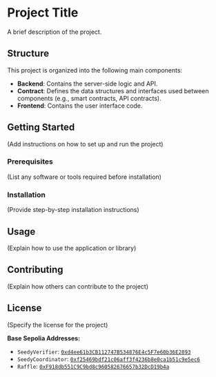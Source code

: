 # Project Title

A brief description of the project.

## Structure

This project is organized into the following main components:

-   **Backend**: Contains the server-side logic and API.
-   **Contract**: Defines the data structures and interfaces used between components (e.g., smart contracts, API contracts).
-   **Frontend**: Contains the user interface code.

## Getting Started

(Add instructions on how to set up and run the project)

### Prerequisites

(List any software or tools required before installation)

### Installation

(Provide step-by-step installation instructions)

## Usage

(Explain how to use the application or library)

## Contributing

(Explain how others can contribute to the project)

## License

(Specify the license for the project)

**Base Sepolia Addresses:**
- `SeedyVerifier`: [`0xd4ee61b3CB112747B534876E4c5F7e60b36E2893`](https://base-sepolia.blockscout.com/address/0xd4ee61b3CB112747B534876E4c5F7e60b36E2893)
- `SeedyCoordinator`: [`0xf25469bdf21c06aff3f4236b8e0ca1b51c9e5ec6`](https://base-sepolia.blockscout.com/address/0xf25469bdf21c06aff3f4236b8e0ca1b51c9e5ec6)
- `Raffle`: [`0xF918db551C9C9bd8c960582676657b32DcD19b4a`](https://base-sepolia.blockscout.com/address/0xF918db551C9C9bd8c960582676657b32DcD19b4a)